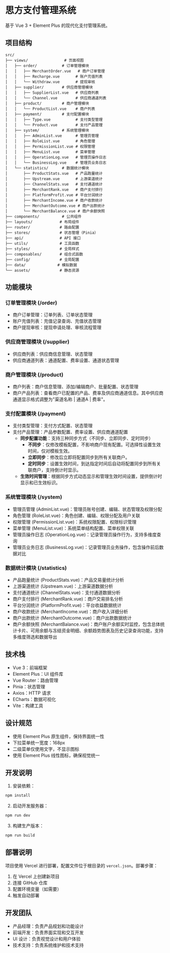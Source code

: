 # 思方支付管理系统

基于 Vue 3 + Element Plus 的现代化支付管理系统。

## 项目结构

```
src/
├── views/                # 页面视图
│   ├── order/           # 订单管理模块
│   │   ├── MerchantOrder.vue   # 商户订单管理
│   │   ├── Recharge.vue       # 账户充值列表
│   │   └── Withdraw.vue       # 提现审核
│   ├── supplier/        # 供应商管理模块
│   │   ├── SupplierList.vue   # 供应商列表
│   │   └── Channel.vue        # 供应商通道列表
│   ├── product/         # 商户管理模块
│   │   └── ProductList.vue    # 商户列表
│   ├── payment/         # 支付配置模块
│   │   ├── Type.vue           # 支付类型管理
│   │   └── Product.vue        # 支付产品管理
│   ├── system/          # 系统管理模块
│   │   ├── AdminList.vue      # 管理员管理
│   │   ├── RoleList.vue       # 角色管理
│   │   ├── PermissionList.vue # 权限管理
│   │   ├── MenuList.vue       # 菜单管理
│   │   ├── OperationLog.vue   # 管理员操作日志
│   │   └── BusinessLog.vue    # 管理员业务日志
│   └── statistics/      # 数据统计模块
│       ├── ProductStats.vue   # 产品跑量统计
│       ├── Upstream.vue       # 上游渠道统计
│       ├── ChannelStats.vue   # 支付通道统计
│       ├── MerchantRank.vue   # 商户支付排行
│       ├── PlatformProfit.vue # 平台分润统计
│       ├── MerchantIncome.vue # 商户收款统计
│       ├── MerchantOutcome.vue # 商户出款统计
│       └── MerchantBalance.vue # 商户余额快照
├── components/          # 公共组件
├── layouts/            # 布局组件
├── router/             # 路由配置
├── stores/             # 状态管理（Pinia）
├── api/                # API 接口
├── utils/              # 工具函数
├── styles/             # 全局样式
├── composables/        # 组合式函数
├── config/             # 全局配置
├── data/              # 模拟数据
└── assets/             # 静态资源
```

## 功能模块

### 订单管理模块 (/order)
- 商户订单管理：订单列表、订单状态管理
- 账户充值列表：充值记录查询、充值状态管理
- 商户提现审核：提现申请处理、审核流程管理

### 供应商管理模块 (/supplier)
- 供应商列表：供应商信息管理、状态管理
- 供应商通道列表：通道配置、费率设置、通道状态管理

### 商户管理模块 (/product)
- 商户列表：商户信息管理、添加/编辑商户、批量配置、状态管理
- 商户产品列表：查看商户已配置的产品、费率及供应商通道信息。其中供应商通道显示格式调整为"渠道名称 | 通道A | 费率"。

### 支付配置模块 (/payment)
- 支付类型管理：支付方式配置、状态管理
- 支付产品管理：产品参数配置、费率设置、供应商通道配置
  - **同步配置功能**：支持三种同步方式（不同步、立即同步、定时同步）
    - **不同步**：仅修改模板配置，不影响商户现有配置。可选择性设置生效时间，仅对模板生效。
    - **立即同步**：修改后立即将配置同步到所有关联商户。
    - **定时同步**：设置生效时间，到达指定时间后自动将配置同步到所有关联商户，支持倒计时显示。
  - **生效时间管理**：根据同步方式动态显示和管理生效时间设置，提供倒计时显示和已生效标识。

### 系统管理模块 (/system)
- 管理员管理 (AdminList.vue)：管理员账号创建、编辑、状态管理及权限分配
- 角色管理 (RoleList.vue)：角色创建、编辑、权限分配及用户关联
- 权限管理 (PermissionList.vue)：系统权限配置、权限标识管理
- 菜单管理 (MenuList.vue)：系统菜单结构配置、菜单权限关联
- 管理员操作日志 (OperationLog.vue)：记录管理员操作行为，支持多维度查询
- 管理员业务日志 (BusinessLog.vue)：记录管理员业务操作，包含操作前后数据对比

### 数据统计模块 (/statistics)
- 产品跑量统计 (ProductStats.vue)：产品交易量统计分析
- 上游渠道统计 (Upstream.vue)：上游渠道数据分析
- 支付通道统计 (ChannelStats.vue)：支付通道数据分析
- 商户支付排行 (MerchantRank.vue)：商户交易排名分析
- 平台分润统计 (PlatformProfit.vue)：平台收益数据统计
- 商户收款统计 (MerchantIncome.vue)：商户收入详细分析
- 商户出款统计 (MerchantOutcome.vue)：商户出款数据统计
- 商户余额快照 (MerchantBalance.vue)：商户账户余额实时监控，包含总体统计卡片、可用余额与冻结资金明细、余额趋势图表及历史记录查询功能，支持多维度筛选和数据导出

## 技术栈

- Vue 3：前端框架
- Element Plus：UI 组件库
- Vue Router：路由管理
- Pinia：状态管理
- Axios：HTTP 请求
- ECharts：数据可视化
- Vite：构建工具

## 设计规范

- 使用 Element Plus 原生组件，保持界面统一性
- 下拉菜单统一宽度：168px
- 二级菜单仅使用文字，不显示图标
- 使用 Element Plus 线性图标，确保视觉统一

## 开发说明

1. 安装依赖：
```bash
npm install
```

2. 启动开发服务器：
```bash
npm run dev
```

3. 构建生产版本：
```bash
npm run build
```

## 部署说明

项目使用 Vercel 进行部署，配置文件位于根目录的 `vercel.json`。部署步骤：

1. 在 Vercel 上创建新项目
2. 连接 GitHub 仓库
3. 配置环境变量（如需要）
4. 触发自动部署

## 开发团队

- 产品经理：负责产品规划和功能设计
- 前端开发：负责界面实现和交互开发
- UI 设计：负责视觉设计和用户体验
- 技术支持：负责系统维护和技术支持 